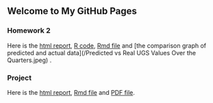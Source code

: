 ## Welcome to My GitHub Pages

### Homework 2
Here is the [html report](/ie360_hw2.html), [R code](/HW2.R), [Rmd file](/ie360_hw2.Rmd) and [the comparison graph of predicted and actual data](/Predicted vs Real UGS Values Over the Quarters.jpeg) .

### Project
Here is the [html report](/360project.html), [Rmd file](/360project.Rmd) and [PDF file](/360-project-group12.pdf).


